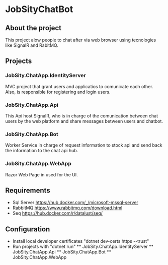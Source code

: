 # JobSityChatBot

## About the project

This project alow people to chat after via web browser using tecnologies like SignalR and RabitMQ.

## Projects

### JobSity.ChatApp.IdentityServer

MVC project that grant users and applicatios to comunicate each other. Also, is responsible for registering and login users.

### JobSity.ChatApp.Api

This Api host SignalR, who is in charge of the comunication between chat users by the web platform and share messages between 
users and chatbot.

### JobSity.ChatApp.Bot

Worker Service in charge of request information to stock api and send back the information to the chat api hub.

### JobSity.ChatApp.WebApp

Razor Web Page in used for the UI.

## Requirements

* Sql Server https://hub.docker.com/_/microsoft-mssql-server
* RabbitMQ https://www.rabbitmq.com/download.html
* Seq https://hub.docker.com/r/datalust/seq/

## Configuration

* Install local developer certificates "dotnet dev-certs https --trust"
* Run projects with "dotnet run"
    ** JobSity.ChatApp.IdentityServer
    ** JobSity.ChatApp.Api
    ** JobSity.ChatApp.Bot
    ** JobSity.ChatApp.WebApp
